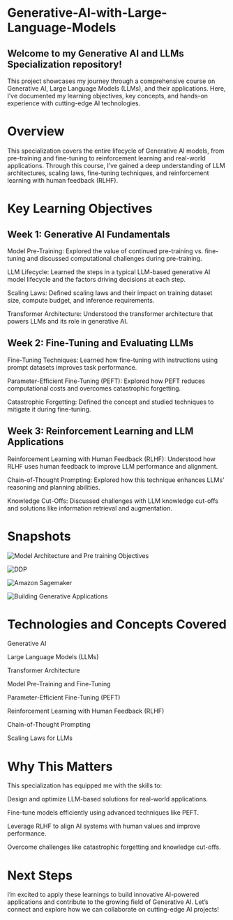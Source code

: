 # Generative-AI-with-Large-Language-Models

## Welcome to my Generative AI and LLMs Specialization repository! 
This project showcases my journey through a comprehensive course on Generative AI, Large Language Models (LLMs), and their applications. Here, I’ve documented my learning objectives, key concepts, and hands-on experience with cutting-edge AI technologies.

# Overview
This specialization covers the entire lifecycle of Generative AI models, from pre-training and fine-tuning to reinforcement learning and real-world applications. Through this course, I’ve gained a deep understanding of LLM architectures, scaling laws, fine-tuning techniques, and reinforcement learning with human feedback (RLHF).

# Key Learning Objectives
## Week 1: Generative AI Fundamentals
Model Pre-Training: Explored the value of continued pre-training vs. fine-tuning and discussed computational challenges during pre-training.

LLM Lifecycle: Learned the steps in a typical LLM-based generative AI model lifecycle and the factors driving decisions at each step.

Scaling Laws: Defined scaling laws and their impact on training dataset size, compute budget, and inference requirements.

Transformer Architecture: Understood the transformer architecture that powers LLMs and its role in generative AI.

## Week 2: Fine-Tuning and Evaluating LLMs
Fine-Tuning Techniques: Learned how fine-tuning with instructions using prompt datasets improves task performance.

Parameter-Efficient Fine-Tuning (PEFT): Explored how PEFT reduces computational costs and overcomes catastrophic forgetting.

Catastrophic Forgetting: Defined the concept and studied techniques to mitigate it during fine-tuning.

## Week 3: Reinforcement Learning and LLM Applications
Reinforcement Learning with Human Feedback (RLHF): Understood how RLHF uses human feedback to improve LLM performance and alignment.

Chain-of-Thought Prompting: Explored how this technique enhances LLMs' reasoning and planning abilities.

Knowledge Cut-Offs: Discussed challenges with LLM knowledge cut-offs and solutions like information retrieval and augmentation.

# Snapshots

![Model Architecture and Pre training Objectives](https://github.com/user-attachments/assets/61e6e0f4-5197-4686-966c-95dd3abc59cd)

![DDP](https://github.com/user-attachments/assets/da836236-1015-4960-ad01-337d4323aa9e)

![Amazon Sagemaker](https://github.com/user-attachments/assets/38dd97ac-c2c9-4d6e-aa33-51ddd9c2b427)

![Building Generative Applications](https://github.com/user-attachments/assets/b35f5d88-2fde-4ada-9e82-e2f7714d869d)

# Technologies and Concepts Covered
Generative AI

Large Language Models (LLMs)

Transformer Architecture

Model Pre-Training and Fine-Tuning

Parameter-Efficient Fine-Tuning (PEFT)

Reinforcement Learning with Human Feedback (RLHF)

Chain-of-Thought Prompting

Scaling Laws for LLMs

# Why This Matters
This specialization has equipped me with the skills to:

Design and optimize LLM-based solutions for real-world applications.

Fine-tune models efficiently using advanced techniques like PEFT.

Leverage RLHF to align AI systems with human values and improve performance.

Overcome challenges like catastrophic forgetting and knowledge cut-offs.

# Next Steps
I’m excited to apply these learnings to build innovative AI-powered applications and contribute to the growing field of Generative AI. Let’s connect and explore how we can collaborate on cutting-edge AI projects!





